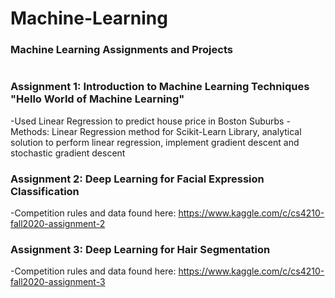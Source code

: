 # Machine-Learning
### Machine Learning Assignments and Projects 
# 
### Assignment 1: Introduction to Machine Learning Techniques "Hello World of Machine Learning"
  -Used Linear Regression to predict house price in Boston Suburbs
  -Methods: Linear Regression method for Scikit-Learn Library, analytical solution to perform linear regression, implement gradient descent and stochastic gradient descent
### Assignment 2: Deep Learning for Facial Expression Classification
  -Competition rules and data found here: https://www.kaggle.com/c/cs4210-fall2020-assignment-2
### Assignment 3: Deep Learning for Hair Segmentation
  -Competition rules and data found here: https://www.kaggle.com/c/cs4210-fall2020-assignment-3

